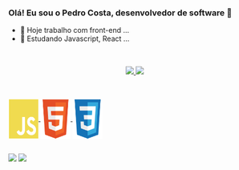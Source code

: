 ### Olá! Eu sou o Pedro Costa, desenvolvedor de software 👋

- 🔭 Hoje trabalho com front-end ...
- 🌱 Estudando Javascript, React ...

##
<br>
<div align="center">
  <a href="https://github.com/pedrocosta-dev">
  <img height="180em" src="https://github-readme-stats.vercel.app/api?username=pedrocosta-dev&show_icons=true&theme=cobalt2&include_all_commits=true&count_private=true"/>
  <img height="180em" src="https://github-readme-stats.vercel.app/api/top-langs/?username=pedrocosta-dev&layout=compact&langs_count=7&theme=cobalt2"/>
</div>
  
## 
<div style="display: inline_block"><br>
  <img align="center" alt="Pedro-Js" height="80" width="60" src="https://raw.githubusercontent.com/devicons/devicon/master/icons/javascript/javascript-plain.svg">
  <img align="center" alt="Pedro-HTML" height="80" width="60" src="https://raw.githubusercontent.com/devicons/devicon/master/icons/html5/html5-original.svg">
  <img align="center" alt="Pedro-CSS" height="80" width="60" src="https://raw.githubusercontent.com/devicons/devicon/master/icons/css3/css3-original.svg">
</div>
  
 ## 
<div> 
  <a href = "mailto:pedroegc692@gmail.com"><img src="https://img.shields.io/badge/-Gmail-%23333?style=for-the-badge&logo=gmail&logoColor=white" target="_blank"></a>
  <a href="https://www.linkedin.com/in/pedro-ernesto-673799210/" target="_blank"><img src="https://img.shields.io/badge/-LinkedIn-%230077B5?style=for-the-badge&logo=linkedin&logoColor=white" target="_blank"></a>
 </div>
